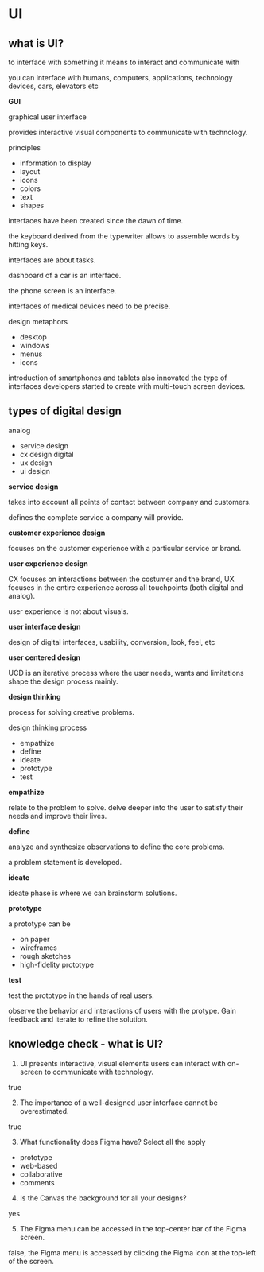 # UI

## what is UI?

to interface with something it means to interact and communicate with

you can interface with humans, computers, applications, technology devices, cars, elevators etc

**GUI**

graphical user interface

provides interactive visual components to communicate with technology.

principles
- information to display
- layout
- icons
- colors
- text
- shapes

interfaces have been created since the dawn of time.

the keyboard derived from the typewriter allows to assemble words by hitting keys.

interfaces are about tasks.

dashboard of a car is an interface.

the phone screen is an interface.

interfaces of medical devices need to be precise.

design metaphors
- desktop
- windows
- menus
- icons

introduction of smartphones and tablets also innovated the type of interfaces developers started to create with multi-touch screen devices.

## types of digital design

analog
- service design
- cx design
digital
- ux design
- ui design

**service design**

takes into account all points of contact between company and customers.

defines the complete service a company will provide.

**customer experience design**

focuses on the customer experience with a particular service or brand.

**user experience design**

CX focuses on interactions between the costumer and the brand, UX focuses in the entire experience across all touchpoints (both digital and analog).

user experience is not about visuals.

**user interface design**

design of digital interfaces, usability, conversion, look, feel, etc

**user centered design**

UCD is an iterative process where the user needs, wants and limitations shape the design process mainly. 

**design thinking**

process for solving creative problems.

design thinking process
- empathize
- define
- ideate
- prototype
- test

**empathize**

relate to the problem to solve. delve deeper into the user to satisfy their needs and improve their lives.

**define**

analyze and synthesize observations to define the core problems.

a problem statement is developed.

**ideate**

ideate phase is where we can brainstorm solutions.

**prototype**

a prototype can be 
- on paper
- wireframes
- rough sketches
- high-fidelity prototype

**test**

test the prototype in the hands of real users.

observe the behavior and interactions of users with the protype. Gain feedback and iterate to refine the solution.

## knowledge check - what is UI?

1. UI presents interactive, visual elements users can interact with on-screen to communicate with technology.

true

2. The importance of a well-designed user interface cannot be overestimated.  

true

3. What functionality does Figma have? Select all the apply
- prototype
- web-based
- collaborative
- comments

4. Is the Canvas the background for all your designs?

yes

5. The Figma menu can be accessed in the top-center bar of the Figma screen. 

false, the Figma menu is accessed by clicking the Figma icon at the top-left of the screen.

